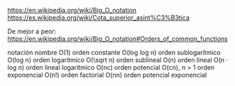 https://en.wikipedia.org/wiki/Big_O_notation
https://es.wikipedia.org/wiki/Cota_superior_asint%C3%B3tica

De mejor a peor: https://en.wikipedia.org/wiki/Big_O_notation#Orders_of_common_functions

notación			nombre
O(1)					orden constante
O(log log n)	orden sublogarítmico
O(log n)			orden logarítmico
O(\sqrt n)		orden sublineal
O(n)					orden lineal
O(n · log n)	orden lineal logarítmico
O(nc)					orden potencial
O(cn), n > 1	orden exponencial
O(n!)					orden factorial
O(nn)					orden potencial exponencial

